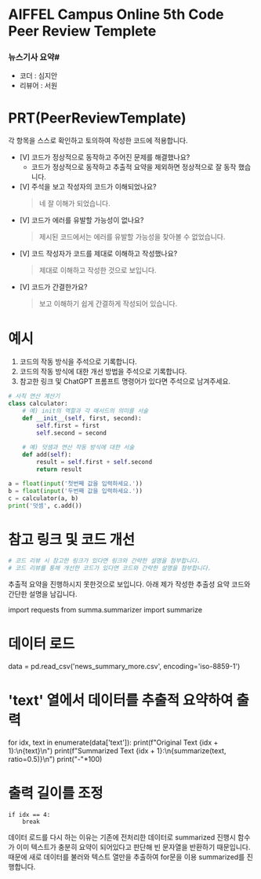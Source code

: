 # AIFFEL Campus Online 5th Code Peer Review Templete
### 뉴스기사 요약#
- 코더 : 심지안
- 리뷰어 : 서원


# PRT(PeerReviewTemplate) 
각 항목을 스스로 확인하고 토의하여 작성한 코드에 적용합니다.

- [V] 코드가 정상적으로 동작하고 주어진 문제를 해결했나요?
  - 코드가 정상적으로 동작하고 추출적 요약을 제외하면 정상적으로 잘 동작 했습니다.
- [V] 주석을 보고 작성자의 코드가 이해되었나요?
  > 네 잘 이해가 되었습니다.
- [V] 코드가 에러를 유발할 가능성이 없나요?
  > 제시된 코드에서는 에러를 유발할 가능성을 찾아볼 수 없었습니다.
- [V] 코드 작성자가 코드를 제대로 이해하고 작성했나요?
  > 제대로 이해하고 작성한 것으로 보입니다.
- [V] 코드가 간결한가요?
  > 보고 이해하기 쉽게 간결하게 작성되어 있습니다.

# 예시
1. 코드의 작동 방식을 주석으로 기록합니다.
2. 코드의 작동 방식에 대한 개선 방법을 주석으로 기록합니다.
3. 참고한 링크 및 ChatGPT 프롬프트 명령어가 있다면 주석으로 남겨주세요.
```python
# 사칙 연산 계산기
class calculator:
    # 예) init의 역할과 각 매서드의 의미를 서술
    def __init__(self, first, second):
        self.first = first
        self.second = second
    
    # 예) 덧셈과 연산 작동 방식에 대한 서술
    def add(self):
        result = self.first + self.second
        return result

a = float(input('첫번째 값을 입력하세요.')) 
b = float(input('두번째 값을 입력하세요.')) 
c = calculator(a, b)
print('덧셈', c.add()) 
```

# 참고 링크 및 코드 개선
```python
# 코드 리뷰 시 참고한 링크가 있다면 링크와 간략한 설명을 첨부합니다.
# 코드 리뷰를 통해 개선한 코드가 있다면 코드와 간략한 설명을 첨부합니다.
```

추출적 요약을 진행하시지 못한것으로 보입니다. 아래 제가 작성한 추출성 요약 코드와 간단한 설명을 남깁니다.

import requests
from summa.summarizer import summarize

# 데이터 로드
data = pd.read_csv('news_summary_more.csv', encoding='iso-8859-1')

# 'text' 열에서 데이터를 추출적 요약하여 출력
for idx, text in enumerate(data['text']):
    print(f"Original Text {idx + 1}:\n{text}\n")
    print(f"Summarized Text {idx + 1}:\n{summarize(text, ratio=0.5)}\n")
    print("-"*100)

# 출력 길이를 조정
    if idx == 4:
        break

  데이터 로드를 다시 하는 이유는 기존에 전처리한 데이터로 summarized 진행시 함수가 이미 텍스트가 충분히 요약이 되어있다고 판단해 빈 문자열을 반환하기 때문입니다. 때문에 새로 데이터를 불러와 텍스트 열만을 추출하여 for문을 이용 summarized를 진행합니다.
